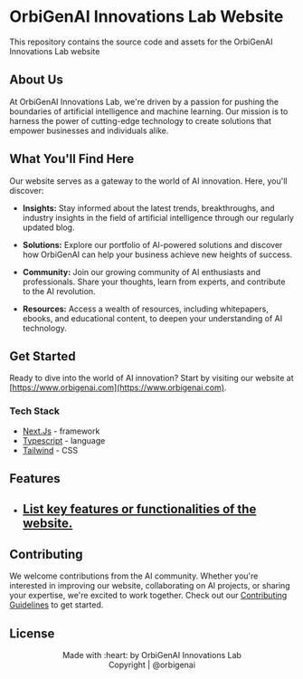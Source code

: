 # OrbiGenAI Innovations Lab Website

This repository contains the source code and assets for the OrbiGenAI Innovations Lab website

## About Us

At OrbiGenAI Innovations Lab, we're driven by a passion for pushing the boundaries of artificial intelligence and machine learning. Our mission is to harness the power of cutting-edge technology to create solutions that empower businesses and individuals alike.

## What You'll Find Here

Our website serves as a gateway to the world of AI innovation. Here, you'll discover:

- **Insights:** Stay informed about the latest trends, breakthroughs, and industry insights in the field of artificial intelligence through our regularly updated blog.

- **Solutions:** Explore our portfolio of AI-powered solutions and discover how OrbiGenAI can help your business achieve new heights of success.

- **Community:** Join our growing community of AI enthusiasts and professionals. Share your thoughts, learn from experts, and contribute to the AI revolution.

- **Resources:** Access a wealth of resources, including whitepapers, ebooks, and educational content, to deepen your understanding of AI technology.

## Get Started

Ready to dive into the world of AI innovation? Start by visiting our website at [https://www.orbigenai.com](https://www.orbigenai.com).





### Tech Stack

 - [Next.Js](https://nextjs.org/) - framework
 - [Typescript](https://www.typescriptlang.org/) - language
 - [Tailwind](https://tailwindcss.com/) - CSS

## Features

- [List key features or functionalities of the website.]()
  -  


## Contributing

We welcome contributions from the AI community. Whether you're interested in improving our website, collaborating on AI projects, or sharing your expertise, we're excited to work together. Check out our [Contributing Guidelines](CONTRIBUTING.md) to get started.


## License 

<p align="center">
Made with :heart: by OrbiGenAI Innovations Lab <br>
Copyright | @orbigenai
</p>


